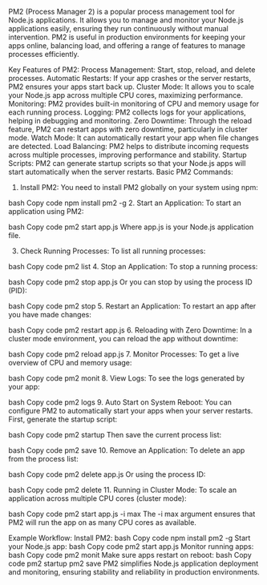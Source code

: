 PM2 (Process Manager 2) is a popular process management tool for Node.js applications. It allows you to manage and monitor your Node.js applications easily, ensuring they run continuously without manual intervention. PM2 is useful in production environments for keeping your apps online, balancing load, and offering a range of features to manage processes efficiently.

Key Features of PM2:
Process Management: Start, stop, reload, and delete processes.
Automatic Restarts: If your app crashes or the server restarts, PM2 ensures your apps start back up.
Cluster Mode: It allows you to scale your Node.js app across multiple CPU cores, maximizing performance.
Monitoring: PM2 provides built-in monitoring of CPU and memory usage for each running process.
Logging: PM2 collects logs for your applications, helping in debugging and monitoring.
Zero Downtime: Through the reload feature, PM2 can restart apps with zero downtime, particularly in cluster mode.
Watch Mode: It can automatically restart your app when file changes are detected.
Load Balancing: PM2 helps to distribute incoming requests across multiple processes, improving performance and stability.
Startup Scripts: PM2 can generate startup scripts so that your Node.js apps will start automatically when the server restarts.
Basic PM2 Commands:

1. Install PM2:
   You need to install PM2 globally on your system using npm:

bash
Copy code
npm install pm2 -g 2. Start an Application:
To start an application using PM2:

bash
Copy code
pm2 start app.js
Where app.js is your Node.js application file.

3. Check Running Processes:
   To list all running processes:

bash
Copy code
pm2 list 4. Stop an Application:
To stop a running process:

bash
Copy code
pm2 stop app.js
Or you can stop by using the process ID (PID):

bash
Copy code
pm2 stop <id> 5. Restart an Application:
To restart an app after you have made changes:

bash
Copy code
pm2 restart app.js 6. Reloading with Zero Downtime:
In a cluster mode environment, you can reload the app without downtime:

bash
Copy code
pm2 reload app.js 7. Monitor Processes:
To get a live overview of CPU and memory usage:

bash
Copy code
pm2 monit 8. View Logs:
To see the logs generated by your app:

bash
Copy code
pm2 logs 9. Auto Start on System Reboot:
You can configure PM2 to automatically start your apps when your server restarts. First, generate the startup script:

bash
Copy code
pm2 startup
Then save the current process list:

bash
Copy code
pm2 save 10. Remove an Application:
To delete an app from the process list:

bash
Copy code
pm2 delete app.js
Or using the process ID:

bash
Copy code
pm2 delete <id> 11. Running in Cluster Mode:
To scale an application across multiple CPU cores (cluster mode):

bash
Copy code
pm2 start app.js -i max
The -i max argument ensures that PM2 will run the app on as many CPU cores as available.

Example Workflow:
Install PM2:
bash
Copy code
npm install pm2 -g
Start your Node.js app:
bash
Copy code
pm2 start app.js
Monitor running apps:
bash
Copy code
pm2 monit
Make sure apps restart on reboot:
bash
Copy code
pm2 startup
pm2 save
PM2 simplifies Node.js application deployment and monitoring, ensuring stability and reliability in production environments.
